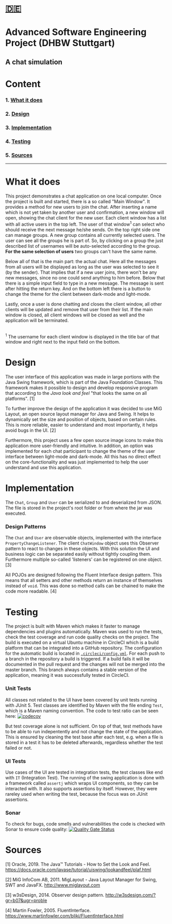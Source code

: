 # [:de:](DOCUMENTATION_de.md)

# Advanced Software Engineering Project (DHBW Stuttgart)
## A chat simulation


# Content
### 1. [What it does](#What-it-does)
### 2. [Design](#Design)
### 3. [Implementation](#Implementation)
### 4. [Testing](#Testing)
### 5. [Sources](#Sources)

-----

# What it does

This project demonstrates a chat application on one local computer. Once the project is built and started, there is a so called "Main Window". It provides a method for new users to join the chat. After inserting a name which is not yet taken by another user and confirmation, a new window will open, showing the chat client for the new user.
Each client window has a list with all active users in the top left. The user of that window<sup>1</sup> can select who should receive the next message he/she sends.
On the top right side one can manage groups. A new group contains all currently selected users. The user can see all the groups he is part of. So, by clicking on a group the just described list of usernames will be auto-selected according to the group. **For the same selection of users** two groups can't have the same name.

Below all of that is the main part: the actual chat. Here all the messages from all users will be displayed as long as the user was selected to see it (by the sender). That implies that if a new user joins, there won't be any new messages, since no one could send anything to him before.
Below that there is a simple input field to type in a new message. The message is sent after hitting the return key. 
And on the bottom left there is a button to change the theme for the client between dark-mode and light-mode. 

Lastly, once a user is done chatting and closes the client window, all other clients will be updated and remove that user from their list. If the main window is closed, all client windows will be closed as well and the application will be terminated.

<br/>
<sup>1</sup>
The username for each client window is displayed in the title bar of that window and right next to the input field on the bottom.

# Design
The user interface of this application was made in large portions with the Java Swing framework, which is part of the Java Foundation Classes. This framework makes it possible to design and develop responsive program that according to the *Java look and feel* "that looks the same on all platforms". [1]

To further improve the design of the application it was decided to use MiG Layout, an open source layout manager for Java and Swing. It helps to dynamically set the size and position of objects, based on certain rules. This is more reliable, easier to understand and most importantly, it helps avoid bugs in the UI. [2]

Furthermore, this project uses a few open source image icons to make this application more user-friendly and intuitive. In addition, an option was implemented for each chat participant to change the theme of the user interface between light-mode and dark-mode. All this has no direct effect on the core-functionality and was just implemented to help the user understand and use this application.

# Implementation
 The `Chat`, `Group` and `User` can be serialized to and deserialized from JSON. The file is stored in the project's root folder or from where the jar was executed.

### Design Patterns
 The `Chat` and `User` are observable objects, implemented with the interface `PropertyChangeListener`. The client `ChatWindow` object uses this Observer pattern to react to changes in these objects. With this solution the UI and business logic can be separated easily without tightly coupling them. Furthermore multiple so-called 'listeners' can be registered on one object. [3]

All POJOs are designed following the Fluent Interface design pattern. This means that all setters and other methods return an instance of themselves instead of `void`. This was done so method calls can be chained to make the code more readable. [4]

# Testing

The project is built with Maven which makes it faster to manage dependencies and plugins automatically. Maven was used to run the tests, check the test coverage and run code quality checks on the project. The build is executed on a virtual Ubuntu machine in CircleCI which is a build platform that can be integrated into a GitHub repository. The configuration for the automatic build is located in [`.circleci/config.yml`](.circleci/config.yml). For each push to a branch in the repository a build is triggered. If a build fails it will be documented in the pull request and the changes will not be merged into the master branch. This branch always contains a stable version of the application, meaning it was successfully tested in CircleCI.

### Unit Tests

All classes not related to the UI have been covered by unit tests running with JUnit 5. Test classes are identified by Maven with the file ending `Test`, which is a Maven naming convention. The code to test ratio can be seen here: [![codecov](https://codecov.io/gh/ingokuba/swing-chat/branch/master/graph/badge.svg)](https://codecov.io/gh/ingokuba/swing-chat)

But test coverage alone is not sufficient. On top of that, test methods have to be able to run indepentently and not change the state of the application. This is ensured by cleaning the test base after each test, e.g. when a file is stored in a test it has to be deleted afterwards, regardless whether the test failed or not.

### UI Tests

Use cases of the UI are tested in integration tests, the test classes like end with `IT` (Integration Test). The running of the swing application is done with a framework called `assertj` which wraps UI components, so they can be interacted with. It also supports assertions by itself. However, they were rareley used when writing the test, because the focus was on JUnit assertions.

### Sonar

To check for bugs, code smells and vulnerabilities the code is checked with Sonar to ensure code quality: [![Quality Gate Status](https://sonarcloud.io/api/project_badges/measure?project=ingokuba_swing-chat&metric=alert_status)](https://sonarcloud.io/dashboard?id=ingokuba_swing-chat)


# Sources
[1] Oracle, 2019. The Java™ Tutorials - How to Set the Look and Feel. https://docs.oracle.com/javase/tutorial/uiswing/lookandfeel/plaf.html

[2] MiG InfoCom AB, 2011. MigLayout - Java Layout Manager for Swing, SWT and JavaFX. http://www.miglayout.com

[3] w3sDesign, 2014. Observer design pattern. http://w3sdesign.com/?gr=b07&ugr=proble

[4] Martin Fowler, 2005. FluentInterface. https://www.martinfowler.com/bliki/FluentInterface.html
